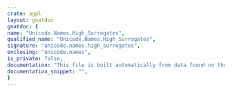 ```yaml
---
crate: agpl
layout: gnatdoc
gnatdoc: {
name: "Unicode.Names.High_Surrogates",
qualified_name: "Unicode.Names.High_Surrogates",
signature: "unicode.names.high_surrogates",
enclosing: "unicode.names",
is_private: false,
documentation: "This file is built automatically from data found on the\nunicode web site (http://www.unicode.org)",
documentation_snippet: "",
}
---
```

